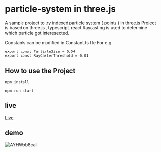 # particle-system in three.js
A sample project to try indexed particle system ( points ) in three.js 
Project is based on three.js , typescript, react 
Raycasting is used to determine which particle got interesected. 

Constants can be modified in Constant.ts file
For e.g. 
```javscript
export const ParticleSize = 0.04
export const RayCasterThreshold = 0.01
```

## How to use the Project
```javscript
npm install 

npm run start
```
## live
[Live](https://mrunalsawant.github.io/particle-system/)

## demo
![AYHWob8cal](https://user-images.githubusercontent.com/25613253/162580650-abf4fdcb-78e1-45eb-9848-c9949cdcfb8d.gif)
